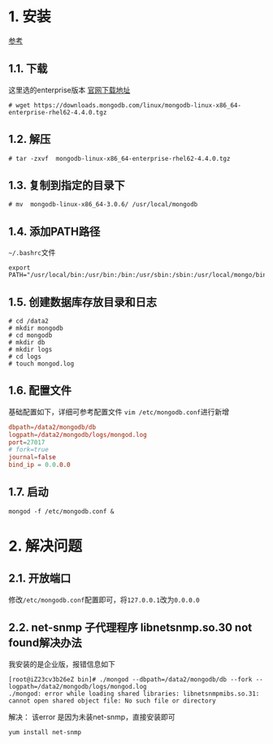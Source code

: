# 1. 安装
[参考](https://www.cnblogs.com/leinov/p/9526526.html)

## 1.1. 下载
这里选的enterprise版本
[官网下载地址](https://www.mongodb.com/try/download/enterprise)
```shell
# wget https://downloads.mongodb.com/linux/mongodb-linux-x86_64-enterprise-rhel62-4.4.0.tgz
```

## 1.2. 解压
```shell
# tar -zxvf  mongodb-linux-x86_64-enterprise-rhel62-4.4.0.tgz
```

## 1.3. 复制到指定的目录下
```shell
# mv  mongodb-linux-x86_64-3.0.6/ /usr/local/mongodb
```

## 1.4. 添加PATH路径
`~/.bashrc`文件
```shell
export PATH="/usr/local/bin:/usr/bin:/bin:/usr/sbin:/sbin:/usr/local/mongo/bin"
```

## 1.5. 创建数据库存放目录和日志
```shell
# cd /data2
# mkdir mongodb
# cd mongodb
# mkdir db
# mkdir logs
# cd logs
# touch mongod.log
```

## 1.6. 配置文件
基础配置如下，详细可参考配置文件
`vim /etc/mongodb.conf`进行新增
```conf
dbpath=/data2/mongodb/db
logpath=/data2/mongodb/logs/mongod.log
port=27017
# fork=true
journal=false
bind_ip = 0.0.0.0
```

## 1.7. 启动
```shell
mongod -f /etc/mongodb.conf &
```

# 2. 解决问题
## 2.1. 开放端口
修改`/etc/mongodb.conf`配置即可，将`127.0.0.1`改为`0.0.0.0`

## 2.2. net-snmp 子代理程序 libnetsnmp.so.30 not found解决办法
我安装的是企业版，报错信息如下
```shll
[root@iZ23cv3b26eZ bin]# ./mongod --dbpath=/data2/mongodb/db --fork --logpath=/data2/mongodb/logs/mongod.log
./mongod: error while loading shared libraries: libnetsnmpmibs.so.31: cannot open shared object file: No such file or directory
```
解决：
该error 是因为未装net-snmp，直接安装即可
```shell
yum install net-snmp
```